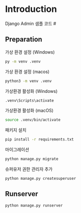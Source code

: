 # Introduction

Django Admin 샘플 코드 #

## Preparation

가상 환경 설정 (Windows)

```cmd
py -m venv .venv
```

가상 환경 설정 (macos)

```zsh
python3 -m venv .venv
```

가상환경 활성화 (Windows)

```cmd
.venv\Scripts\activate
```

가상환경 활성화 (macOS)

```zsh
source .venv/bin/activate
```

패키지 설치

```zsh
pip install -r requirements.txt
```

마이그레이션

```zsh
python manage.py migrate
```

슈퍼유저 권한 관리자 추가

```zsh
python manage.py createsuperuser
```

## Runserver

```zsh
python manage.py runserver
```

